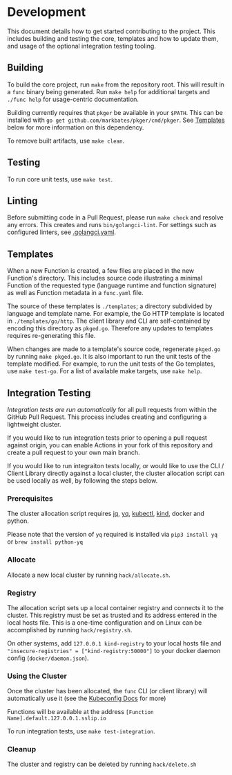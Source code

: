 # Development

This document details how to get started contributing to the project.  This includes building and testing the core, templates and how to update them, and usage of the optional integration testing tooling.

## Building

To build the core project, run `make` from the repository root.  This will result in a `func` binary being generated.  Run `make help` for additional targets and `./func help` for usage-centric documentation.

Building currently requires that `pkger` be available in your `$PATH`.  This can be installed with `go get github.com/markbates/pkger/cmd/pkger`.  See [Templates](#templates) below for more information on this dependency.

To remove built artifacts, use `make clean`.

## Testing

To run core unit tests, use `make test`.

## Linting

Before submitting code in a Pull Request, please run `make check` and resolve any errors.  This creates and runs `bin/golangci-lint`.  For settings such as configured linters, see [.golangci.yaml](../.golangci.yaml).


## Templates

When a new Function is created, a few files are placed in the new Function's directory.  This includes source code illustrating a minimal Function of the requested type (language runtime and function signature) as well as Function metadata in a `func.yaml` file.

The source of these templates is `./templates`; a directory subdivided by language and template name.  For example, the Go HTTP template is located in `./templates/go/http`.  The client library and CLI are self-contained by encoding this directory as `pkged.go`.   Therefore any updates to templates requires re-generating this file.

When changes are made to a template's source code, regenerate `pkged.go` by running `make pkged.go`.  It is also important to run the unit tests of the template modified.  For example, to run the unit tests of the Go templates, use `make test-go`.  For a list of available make targets, use `make help`.


## Integration Testing

*Integration tests are run automatically* for all pull requests from within the GitHub Pull Request.  This process includes creating and configuring a lightweight cluster.

If you would like to run integration tests prior to opening a pull request against origin, you can enable Actions in your fork of this repository and create a pull request to your own main branch.

If you would like to run integraiton tests locally, or would like to use the CLI / Client Library directly against a local cluster, the cluster allocation script can be used locally as well, by following the steps below.


###  Prerequisites

The cluster allocation script requires [jq](https://stedolan.github.io/jq/), [yq](https://github.com/kislyuk/yq), [kubectl](https://kubernetes.io/docs/tasks/tools/), [kind](https://kind.sigs.k8s.io/docs/user/quick-start/), docker and python.

Please note that the version of `yq` required is installed via `pip3 install yq` or `brew install python-yq`


### Allocate

Allocate a new local cluster by running `hack/allocate.sh`.


### Registry

The allocation script sets up a local container registry and connects it to the cluster.  This registry must be set as trusted and its address entered in the local hosts file.  This is a one-time configuration and on Linux can be accomplished by running `hack/registry.sh`. 

On other systems, add `127.0.0.1 kind-registry` to your local hosts file and `"insecure-registries" = ["kind-registry:50000"]` to your docker daemon config (`docker/daemon.json`).


### Using the Cluster

Once the cluster has been allocated, the `func` CLI (or client library) will automatically use it (see the [Kubeconfig Docs](https://kubernetes.io/docs/concepts/configuration/organize-cluster-access-kubeconfig/) for more)

Functions will be available at the address `[Function Name].default.127.0.0.1.sslip.io`

To run integration tests, use `make test-integration`.


### Cleanup

The cluster and registry can be deleted by running `hack/delete.sh`





